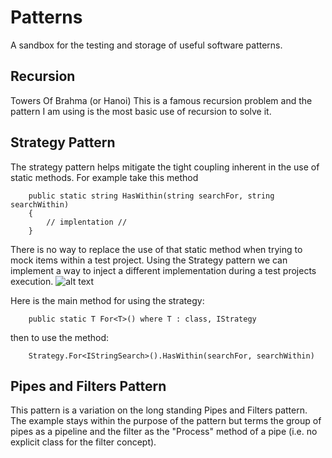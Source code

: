 # Patterns
A sandbox for the testing and storage of useful software patterns.

## Recursion

Towers Of Brahma (or Hanoi)
This is a famous recursion problem and the pattern I am using is the most basic use of recursion to solve it.

## Strategy Pattern  
The strategy pattern helps mitigate the tight coupling inherent in the use of static methods. For example take 
this method
```
    public static string HasWithin(string searchFor, string searchWithin)
    {
        // implentation //
    }
```
There is no way to replace the use of that static method when trying to mock items within a test project.
Using the Strategy pattern we can implement a way to inject a different implementation during a test projects
execution.
![alt text](http://java.dzone.com/sites/all/files/strategy_pattern.png)

Here is the main method for using the strategy:
```
    public static T For<T>() where T : class, IStrategy
```
then to use the method:
```
    Strategy.For<IStringSearch>().HasWithin(searchFor, searchWithin)
```

## Pipes and Filters Pattern
This pattern is a variation on the long standing Pipes and Filters pattern. The example stays within the 
purpose of the pattern but terms the group of pipes as a pipeline and the filter as the "Process" method of a pipe 
(i.e. no explicit class for the filter concept).



